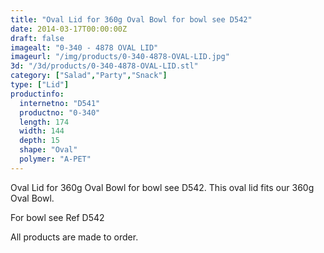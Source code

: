 ```yaml
---
title: "Oval Lid for 360g Oval Bowl for bowl see D542"
date: 2014-03-17T00:00:00Z
draft: false
imagealt: "0-340 - 4878 OVAL LID"
imageurl: "/img/products/0-340-4878-OVAL-LID.jpg"
3d: "/3d/products/0-340-4878-OVAL-LID.stl"
category: ["Salad","Party","Snack"]
type: ["Lid"]
productinfo:
  internetno: "D541"
  productno: "0-340"
  length: 174
  width: 144
  depth: 15
  shape: "Oval"
  polymer: "A-PET"
---
```

Oval Lid for 360g Oval Bowl for bowl see D542. This oval lid fits our 360g Oval Bowl.

For bowl see Ref D542

All products are made to order.